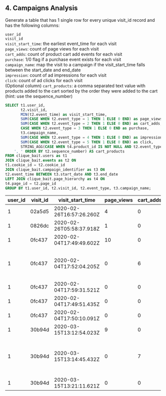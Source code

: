 ## 4. Campaigns Analysis

Generate a table that has 1 single row for every unique visit_id record and has the following columns:

`user_id` <br>
`visit_id` <br>
`visit_start_time`: the earliest event_time for each visit <br>
`page_views`: count of page views for each visit <br>
`cart_adds`: count of product cart add events for each visit <br>
`purchase`: 1/0 flag if a purchase event exists for each visit <br>
`campaign_name`: map the visit to a campaign if the visit_start_time falls between the start_date and end_date <br>
`impression`: count of ad impressions for each visit <br>
`click`: count of ad clicks for each visit <br> 
(Optional column) `cart_products`: a comma separated text value with products added to the cart sorted by the order they were added to the cart (hint: use the sequence_number)

```sql
SELECT t1.user_id,
       t2.visit_id, 
       MIN(t2.event_time) as visit_start_time,
       SUM(CASE WHEN t2.event_type = 1 THEN 1 ELSE 0 END) as page_views,
       SUM(CASE WHEN t2.event_type = 2 THEN 1 ELSE 0 END) as cart_adds,
       CASE WHEN t2.event_type = 3 THEN 1 ELSE 0 END as purchase,
       t3.campaign_name,
       SUM(CASE WHEN t2.event_type = 4 THEN 1 ELSE 0 END) as impression,
       SUM(CASE WHEN t2.event_type = 5 THEN 1 ELSE 0 END) as click,
       STRING_AGG(CASE WHEN t4.product_id IS NOT NULL AND t2.event_type = 2 THEN t4.page_name ELSE NULL END, 
    ', ' ORDER BY t2.sequence_number) AS cart_products
FROM clique_bait.users as t1 
JOIN clique_bait.events as t2 ON
t1.cookie_id = t2.cookie_id
JOIN clique_bait.campaign_identifier as t3 ON
t2.event_time BETWEEN t3.start_date AND t3.end_date
LEFT JOIN clique_bait.page_hierarchy as t4 ON
t4.page_id = t2.page_id
GROUP BY t1.user_id, t2.visit_id, t2.event_type, t3.campaign_name;
```
| user_id | visit_id | visit_start_time         | page_views | cart_adds | purchase | campaign_name                     | impression | click | cart_products                                                  |
| ------- | -------- | ------------------------ | ---------- | --------- | -------- | --------------------------------- | ---------- | ----- | -------------------------------------------------------------- |
| 1       | 02a5d5   | 2020-02-26T16:57:26.260Z | 4          | 0         | 0        | Half Off - Treat Your Shellf(ish) | 0          | 0     |                                                                |
| 1       | 0826dc   | 2020-02-26T05:58:37.918Z | 1          | 0         | 0        | Half Off - Treat Your Shellf(ish) | 0          | 0     |                                                                |
| 1       | 0fc437   | 2020-02-04T17:49:49.602Z | 10         | 0         | 0        | Half Off - Treat Your Shellf(ish) | 0          | 0     |                                                                |
| 1       | 0fc437   | 2020-02-04T17:52:04.205Z | 0          | 6         | 0        | Half Off - Treat Your Shellf(ish) | 0          | 0     | Tuna, Russian Caviar, Black Truffle, Abalone, Crab, Oyster     |
| 1       | 0fc437   | 2020-02-04T17:59:31.521Z | 0          | 0         | 1        | Half Off - Treat Your Shellf(ish) | 0          | 0     |                                                                |
| 1       | 0fc437   | 2020-02-04T17:49:51.435Z | 0          | 0         | 0        | Half Off - Treat Your Shellf(ish) | 1          | 0     |                                                                |
| 1       | 0fc437   | 2020-02-04T17:50:10.091Z | 0          | 0         | 0        | Half Off - Treat Your Shellf(ish) | 0          | 1     |                                                                |
| 1       | 30b94d   | 2020-03-15T13:12:54.023Z | 9          | 0         | 0        | Half Off - Treat Your Shellf(ish) | 0          | 0     |                                                                |
| 1       | 30b94d   | 2020-03-15T13:14:45.432Z | 0          | 7         | 0        | Half Off - Treat Your Shellf(ish) | 0          | 0     | Salmon, Kingfish, Tuna, Russian Caviar, Abalone, Lobster, Crab |
| 1       | 30b94d   | 2020-03-15T13:21:11.621Z | 0          | 0         | 1        | Half Off - Treat Your Shellf(ish) | 0          | 0     |                                                                |

